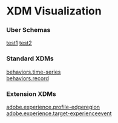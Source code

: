 # XDM Visualization
### Uber Schemas
[test1](http://opensource.adobe.com/xdmVisualization/prod/master/adobe.experience.profile-edgeregion.html)
[test2](http://opensource.adobe.com/xdmVisualization/prod/master/adobe.experience.profile-edgeregion.html)


### Standard XDMs
<a href = http://opensource.adobe.com/xdmVisualization/prod/master/behaviors.time-series.html>behaviors.time-series</a>
<br>
<a href = http://opensource.adobe.com/xdmVisualization/prod/master/behaviors.record.html>behaviors.record</a>
<br>

### Extension XDMs
<a href = http://opensource.adobe.com/xdmVisualization/prod/master/adobe.experience.profile-edgeregion.html>adobe.experience.profile-edgeregion</a>
<br>
<a href = http://opensource.adobe.com/xdmVisualization/prod/master/adobe.experience.target-experienceevent.html>adobe.experience.target-experienceevent</a>
<br>